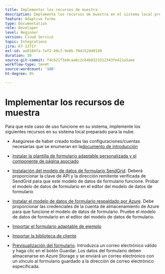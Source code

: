 ```yaml
---
title: Implementar los recursos de muestra
description: Implemente los recursos de muestra en el sistema local preparado para la nube.
feature: Adaptive Forms
type: Documentation
role: Developer
level: Beginner
version: Cloud Service
topic: Integrations
jira: KT-13717
exl-id: ae8104fa-7af2-49c2-9e6b-704152d49149
duration: 38
source-git-commit: f4c621f3a9caa8c2c64b8323312343fe421a5aee
workflow-type: tm+mt
source-wordcount: '188'
ht-degree: 0%

---
```


# Implementar los recursos de muestra

Para que este caso de uso funcione en su sistema, implemente los siguientes recursos en su sistema local preparado para la nube.

* Asegúrese de haber creado todas las configuraciones/cuentas necesarias que se enumeran en la[documento de introducción](./introduction.md)

* [Instalar la plantilla de formulario adaptable personalizada y el componente de página asociado](./assets/azure-portal-template-page-component.zip)

* [Instalación del modelo de datos de formulario SendGrid](./assets/send-grid-form-data-model.zip). Deberá proporcionar la clave de API y la dirección remitente verificada de SendGrid para que este modelo de datos de formulario funcione. Probar el modelo de datos de formulario en el editor del modelo de datos de formulario

* [Instalar el modelo de datos de formulario respaldado por Azure](./assets/azure-storage-fdm.zip). Debe proporcionar las credenciales de la cuenta de almacenamiento de Azure para que funcione el modelo de datos de formulario. Pruebe el modelo de datos de formulario en el editor del modelo de datos de formulario.

* [Importar el formulario adaptable de ejemplo](./assets/credit-applications-af.zip)
* [Importar la biblioteca de cliente](./assets/client-lib.zip)
* [Previsualización del formulario](http://localhost:4502/content/dam/formsanddocuments/azureportalstorage/creditapplications/jcr:content?wcmmode=disabled). Introduzca un correo electrónico válido y haga clic en el botón Guardar. Los datos del formulario deben almacenarse en Azure Storage y se enviará un correo electrónico con un vínculo al formulario guardado a la dirección de correo electrónico especificada.
